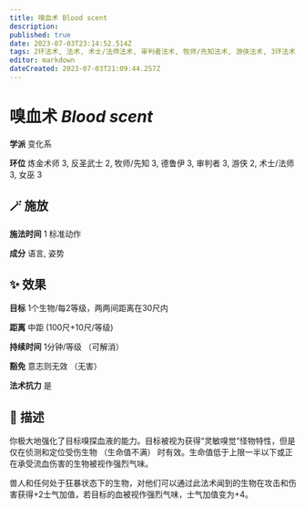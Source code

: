 ```yaml
---
title: 嗅血术 Blood scent
description: 
published: true
date: 2023-07-03T23:14:52.514Z
tags: 2环法术, 法术, 术士/法师法术, 审判者法术, 牧师/先知法术, 游侠法术, 3环法术, 女巫法术, 德鲁伊法术, 变化系, 炼金术师法术, 反圣武士法术
editor: markdown
dateCreated: 2023-07-03T21:09:44.257Z
---
```


# **嗅血术** *Blood scent*

**学派** 变化系 

**环位** 炼金术师 3, 反圣武士 2, 牧师/先知 3, 德鲁伊 3, 审判者 3, 游侠 2, 术士/法师 3, 女巫 3

## 🪄 施放

**施法时间** 1 标准动作

**成分** 语言, 姿势

## ✨ 效果 

**目标** 1个生物/每2等级，两两间距离在30尺内 

**距离** 中距 (100尺+10尺/等级)  

**持续时间** 1分钟/等级 （可解消） 

**豁免** 意志则无效 （无害）

**法术抗力** 是

## 📖 描述

你极大地强化了目标嗅探血液的能力。目标被视为获得“灵敏嗅觉”怪物特性，但是仅在侦测和定位受伤生物 （生命值不满） 时有效。生命值低于上限一半以下或正在承受流血伤害的生物被视作强烈气味。

兽人和任何处于狂暴状态下的生物，对他们可以通过此法术闻到的生物在攻击和伤害获得+2士气加值，若目标的血被视作强烈气味，士气加值变为+4。
    